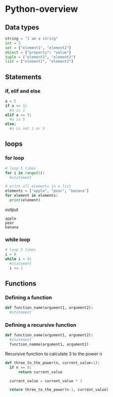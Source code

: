 # Python-overview
## Data types
```python
string = "I am a string"
int = 5
set = {"element1", "element2"}
object = {"property": "value"}
tuple = ("element1", "element2")
list = ["element1", "element2"]
```

## Statements
### if, elif and else
```python
a = 5
if a == 1:
  #a is 1
elif a == 5:
  #a is 5
else:
  #a is not 1 or 5 
```

## loops
### for loop
```python
# loop 5 times
for i in range(5):
  #statement
```
``` python
# print all elements in a list
elements = ["apple", "pear", "banana"]
for element in elements:
  print(element)
```
output
```
apple
pear
banana
```
### while loop
```python
# loop 5 times
i = 0
while i < 5:
  #statement
  i += 1
```

## Functions
### Defining a function
```python
def function_name(argument1, argument2):
  #statement
```
### Defining a recursive function
```python
def function_name(argument1, argument2):
  #statement
  function_namme(argument1, argument2)
```
Recursive function to calculate 3 to the power n
```python
def three_to_the_power(n, current_value=1):
  if n == 0:
      return current_value

  current_value = current_value * 3

  return three_to_the_power(n-1, current_value)
  
```
